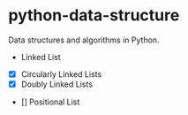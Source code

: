 # python-data-structure
Data structures and algorithms in Python.

* Linked List
- [x] Circularly Linked Lists
- [x] Doubly Linked Lists
- [] Positional List
